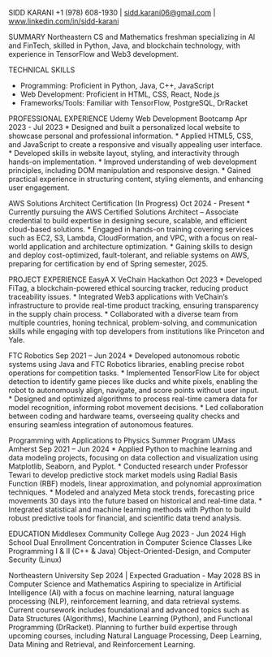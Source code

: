 SIDD KARANI
+1 (978) 608-1930 | sidd.karani06@gmail.com | www.linkedin.com/in/sidd-karani


SUMMARY
Northeastern CS and Mathematics freshman specializing in AI and FinTech, skilled in Python, Java, and
blockchain technology, with experience in TensorFlow and Web3 development.


TECHNICAL SKILLS
* Programming: Proficient in Python, Java, C++, JavaScript
* Web Development: Proficient in HTML, CSS, React, Node.js
* Frameworks/Tools: Familiar with TensorFlow, PostgreSQL, DrRacket


PROFESSIONAL EXPERIENCE
  Udemy Web Development Bootcamp
  Apr 2023 - Jul 2023
    * Designed and built a personalized local website to showcase personal and professional information.
    * Applied HTML5, CSS, and JavaScript to create a responsive and visually appealing user interface.
    * Developed skills in website layout, styling, and interactivity through hands-on implementation.
    * Improved understanding of web development principles, including DOM manipulation and responsive design.
    * Gained practical experience in structuring content, styling elements, and enhancing user engagement.

AWS Solutions Architect
  Certification (In Progress) 
  Oct 2024 - Present
    * Currently pursuing the AWS Certified Solutions Architect – Associate credential to build expertise in designing secure, scalable, and efficient cloud-based solutions.
    * Engaged in hands-on training covering services such as EC2, S3, Lambda, CloudFormation, and VPC, with a focus on real-world application and architecture optimization.
    * Gaining skills to design and deploy cost-optimized, fault-tolerant, and reliable systems on AWS, preparing for certification by end of Spring semester, 2025.

    
PROJECT EXPERIENCE
  EasyA X VeChain Hackathon
  Oct 2023
    * Developed FiTag, a blockchain-powered ethical sourcing tracker, reducing product traceability issues.
    * Integrated Web3 applications with VeChain’s infrastructure to provide real-time product tracking, ensuring transparency in the supply chain process.
    * Collaborated with a diverse team from multiple countries, honing technical, problem-solving, and communication skills while engaging with top developers from institutions like Princeton and Yale.

    
  FTC Robotics
  Sep 2021 – Jun 2024
    * Developed autonomous robotic systems using Java and FTC Robotics libraries, enabling precise robot
operations for competition tasks.
    * Implemented TensorFlow Lite for object detection to identify game pieces like ducks and white pixels,
enabling the robot to autonomously align, navigate, and score points without user input.
    * Designed and optimized algorithms to process real-time camera data for model recognition, informing
robot movement decisions.
    * Led collaboration between coding and hardware teams, overseeing quality checks and ensuring
seamless integration of autonomous features.

  Programming with Applications to Physics Summer Program
  UMass Amherst
  Sep 2021 – Jun 2024
    * Applied Python to machine learning and data modeling projects, focusing on data collection and
visualization using Matplotlib, Seaborn, and Pyplot.
    * Conducted research under Professor Tewari to develop predictive stock market models using Radial
Basis Function (RBF) models, linear approximation, and polynomial approximation techniques.
    * Modeled and analyzed Meta stock trends, forecasting price movements 30 days into the future based on
historical and real-time data.
    * Integrated statistical and machine learning methods with Python to build robust predictive tools for
financial, and scientific data trend analysis.

EDUCATION
Middlesex Community College
Aug 2023 - Jun 2024
High School Dual Enrollment
Concentration in Computer Science
Classes Like Programming I & II (C++ & Java) Object-Oriented-Design, and Computer Security (Linux)

Northeastern University
Sep 2024 | Expected Graduation - May 2028
BS in Computer Science and Mathematics
Aspiring to specialize in Artificial Intelligence (AI) with a focus on machine learning, natural language
processing (NLP), reinforcement learning, and data retrieval systems.
Current coursework includes foundational and advanced topics such as Data Structures (Algorithms),
Machine Learning (Python), and Functional Programming (DrRacket).
Planning to further build expertise through upcoming courses, including Natural Language Processing, Deep
Learning, Data Mining and Retrieval, and Reinforcement Learning.
